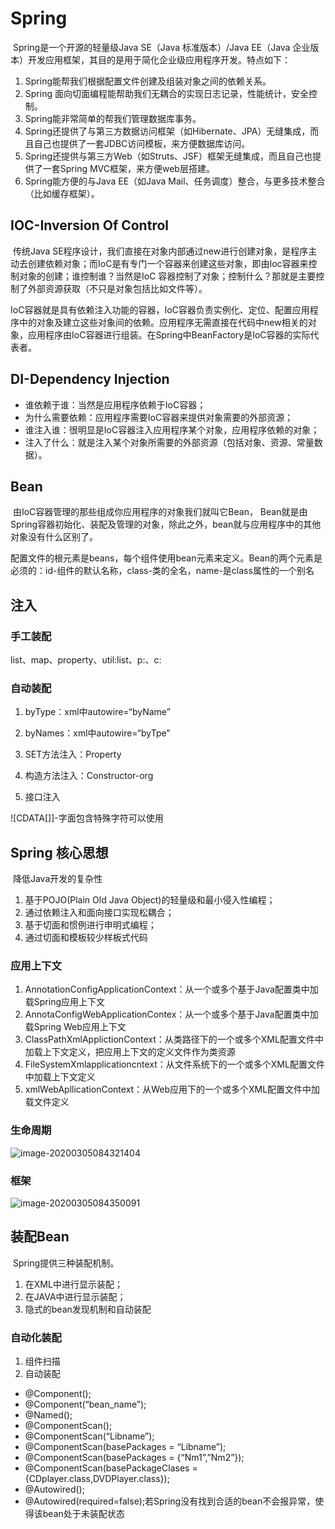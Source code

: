 # Spring

​	Spring是一个开源的轻量级Java SE（Java 标准版本）/Java EE（Java 企业版本）开发应用框架，其目的是用于简化企业级应用程序开发。特点如下：

1. Spring能帮我们根据配置文件创建及组装对象之间的依赖关系。
2. Spring 面向切面编程能帮助我们无耦合的实现日志记录，性能统计，安全控制。
3. Spring能非常简单的帮我们管理数据库事务。
4. Spring还提供了与第三方数据访问框架（如Hibernate、JPA）无缝集成，而且自己也提供了一套JDBC访问模板，来方便数据库访问。
5. Spring还提供与第三方Web（如Struts、JSF）框架无缝集成，而且自己也提供了一套Spring MVC框架，来方便web层搭建。
6. Spring能方便的与Java EE（如Java Mail、任务调度）整合，与更多技术整合（比如缓存框架）。

## IOC-Inversion Of Control

​	传统Java SE程序设计，我们直接在对象内部通过new进行创建对象，是程序主动去创建依赖对象；而IoC是有专门一个容器来创建这些对象，即由Ioc容器来控制对象的创建；谁控制谁？当然是IoC 容器控制了对象；控制什么？那就是主要控制了外部资源获取（不只是对象包括比如文件等）。

​	IoC容器就是具有依赖注入功能的容器，IoC容器负责实例化、定位、配置应用程序中的对象及建立这些对象间的依赖。应用程序无需直接在代码中new相关的对象，应用程序由IoC容器进行组装。在Spring中BeanFactory是IoC容器的实际代表者。

## DI-Dependency Injection

- 谁依赖于谁：当然是应用程序依赖于IoC容器；
- 为什么需要依赖：应用程序需要IoC容器来提供对象需要的外部资源；
- 谁注入谁：很明显是IoC容器注入应用程序某个对象，应用程序依赖的对象；
- 注入了什么：就是注入某个对象所需要的外部资源（包括对象、资源、常量数据）。

## Bean

​	由IoC容器管理的那些组成你应用程序的对象我们就叫它Bean， Bean就是由Spring容器初始化、装配及管理的对象，除此之外，bean就与应用程序中的其他对象没有什么区别了。

​	配置文件的根元素是beans，每个组件使用bean元素来定义。Bean的两个元素是必须的：id-组件的默认名称，class-类的全名，name-是class属性的一个别名

## 注入

### 手工装配

list、map、property、util:list、p:、c:

### 自动装配

1. byType：xml中autowire=“byName”
2. byNames：xml中autowire=“byTpe”

1. SET方法注入：Property
2. 构造方法注入：Constructor-org
3. 接口注入

![CDATA[]]-字面包含特殊字符可以使用

## Spring 核心思想

​	降低Java开发的复杂性

1. 基于POJO(Plain Old Java Object)的轻量级和最小侵入性编程；
2. 通过依赖注入和面向接口实现松耦合；
3. 基于切面和惯例进行申明式编程；
4. 通过切面和模板较少样板式代码

### 应用上下文

1. AnnotationConfigApplicationContext：从一个或多个基于Java配置类中加载Spring应用上下文
2. AnnotaConfigWebApplicationContex：从一个或多个基于Java配置类中加载Spring Web应用上下文
3. ClassPathXmlApplictionContext：从类路径下的一个或多个XML配置文件中加载上下文定义，把应用上下文的定义文件作为类资源
4. FileSystemXmlapplicationcntext：从文件系统下的一个或多个XML配置文件中加载上下文定义
5.  xmlWebApllicationContext：从Web应用下的一个或多个XML配置文件中加载文件定义

### 生命周期

![image-20200305084321404](C:\Users\Administrator\AppData\Roaming\Typora\typora-user-images\image-20200305084321404.png)



### 框架

![image-20200305084350091](C:\Users\Administrator\AppData\Roaming\Typora\typora-user-images\image-20200305084350091.png)

## 装配Bean

​	Spring提供三种装配机制。

1. 在XML中进行显示装配；
2. 在JAVA中进行显示装配；
3. 隐式的bean发现机制和自动装配

### 自动化装配

1. 组件扫描
2. 自动装配

- @Component();
- @Component(“bean_name”);
- @Named();
- @ComponentScan();
- @ComponentScan(“Libname”);
- @ComponentScan(basePackages = “Libname”);
- @ComponentScan(basePackages = {“Nm1”,”Nm2”});
- @ComponentScan(basePackageClases ={CDplayer.class,DVDPlayer.class});
- @Autowired();
- @Autowired(required=false);若Spring没有找到合适的bean不会报异常，使得该bean处于未装配状态